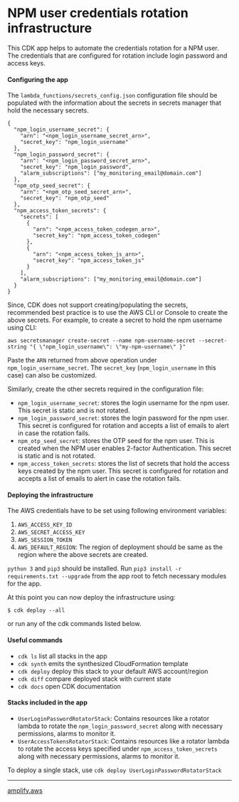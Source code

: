 
# NPM user credentials rotation infrastructure

This CDK app helps to automate the credentials rotation for a NPM user. 
The credentials that are configured for rotation include login password and access keys.

#### Configuring the app
The `lambda_functions/secrets_config.json` configuration file should be populated with the 
information about the secrets in secrets manager that hold the necessary secrets.

```
{
  "npm_login_username_secret": {
    "arn": "<npm_login_username_secret_arn>",
    "secret_key": "npm_login_username"
  },
  "npm_login_password_secret": {
    "arn": "<npm_login_password_secret_arn>",
    "secret_key": "npm_login_password",
    "alarm_subscriptions": ["my_monitoring_email@domain.com"]
  },
  "npm_otp_seed_secret": {
    "arn": "<npm_otp_seed_secret_arn>",
    "secret_key": "npm_otp_seed"
  },
  "npm_access_token_secrets": {
    "secrets": [
      {
        "arn": "<npm_access_token_codegen_arn>",
        "secret_key": "npm_access_token_codegen"
      },
      {
        "arn": "<npm_access_token_js_arn>",
        "secret_key": "npm_access_token_js"
      }
    ],
    "alarm_subscriptions": ["my_monitoring_email@domain.com"]
  }
}
```
Since, CDK does not support creating/populating the secrets, recommended best practice is
to use the AWS CLI or Console to create the above secrets. 
For example, to create a secret to hold the npm username using CLI:
```
aws secretsmanager create-secret --name npm-username-secret --secret-string "{ \"npm_login_username\": \"my-npm-username\" }"
```
Paste the `ARN` returned from above operation under `npm_login_username_secret`.
The `secret_key` (`npm_login_username` in this case) can also be customized.

Similarly, create the other secrets required in the configuration file:
* `npm_login_username_secret`: stores the login username for the npm user. This secret is static and is not rotated.
* `npm_login_password_secret`: stores the login password for the npm user. This secret is configured for rotation and accepts
a list of emails to alert in case the rotation fails.
* `npm_otp_seed_secret`: stores the OTP seed for the npm user. This is created when the NPM user enables 2-factor Authentication. 
This secret is static and is not rotated.
* `npm_access_token_secrets`: stores the list of secrets that hold the access keys created by the npm user. 
This secret is configured for rotation and accepts a list of emails to alert in case the rotation fails.

#### Deploying the infrastructure
The AWS credentials have to be set using following environment variables:
  1. `AWS_ACCESS_KEY_ID`
  2. `AWS_SECRET_ACCESS_KEY`
  3. `AWS_SESSION_TOKEN`
  4. `AWS_DEFAULT_REGION`: The region of deployment should be same as the region where the above secrets are created.

`python 3` and `pip3` should be installed.
Run `pip3 install -r requirements.txt --upgrade` from the app root to fetch necessary modules for the app.

At this point you can now deploy the infrastructure using:
```
$ cdk deploy --all
```
or run any of the cdk commands listed below.


#### Useful commands

 * `cdk ls`          list all stacks in the app
 * `cdk synth`       emits the synthesized CloudFormation template
 * `cdk deploy`      deploy this stack to your default AWS account/region
 * `cdk diff`        compare deployed stack with current state
 * `cdk docs`        open CDK documentation


#### Stacks included in the app
* `UserLoginPasswordRotatorStack`: Contains resources like a rotator lambda to rotate the `npm_login_password_secret` 
along with necessary permissions, alarms to monitor it.
* `UserAccessTokensRotatorStack`: Contains resources like a rotator lambda to rotate the access keys specified under `npm_access_token_secrets` 
along with necessary permissions, alarms to monitor it.

To deploy a single stack, use `cdk deploy UserLoginPasswordRotatorStack`

------------------

[amplify.aws](https://amplify.aws)
